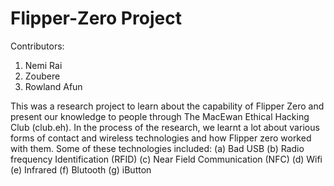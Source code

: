 # Flipper-Zero Project

Contributors:
1. Nemi Rai
2. Zoubere
3. Rowland Afun

This was a research project to learn about the capability of Flipper Zero and present our knowledge to people through The MacEwan Ethical Hacking Club (club.eh). In the process of the research, we learnt a lot about various forms of contact and wireless technologies and how Flipper zero worked with them. Some of these technologies included:
(a) Bad USB
(b) Radio frequency Identification (RFID)
(c) Near Field Communication (NFC)
(d) Wifi
(e) Infrared
(f) Blutooth
(g) iButton
